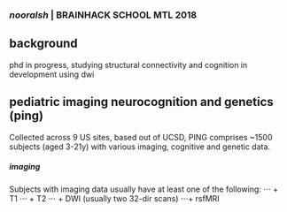 ### *nooralsh* | BRAINHACK SCHOOL MTL 2018

background
-----
phd in progress, studying structural connectivity and cognition in development using dwi

pediatric imaging neurocognition and genetics (ping)
-----
Collected across 9 US sites, based out of UCSD, PING comprises ~1500 subjects (aged 3-21y) with various imaging, cognitive and genetic data.

##### imaging
Subjects with imaging data usually have at least one of the following: 
⋅⋅⋅ + T1
⋅⋅⋅ + T2
⋅⋅⋅ + DWI (usually two 32-dir scans)
⋅⋅⋅+ rsfMRI

